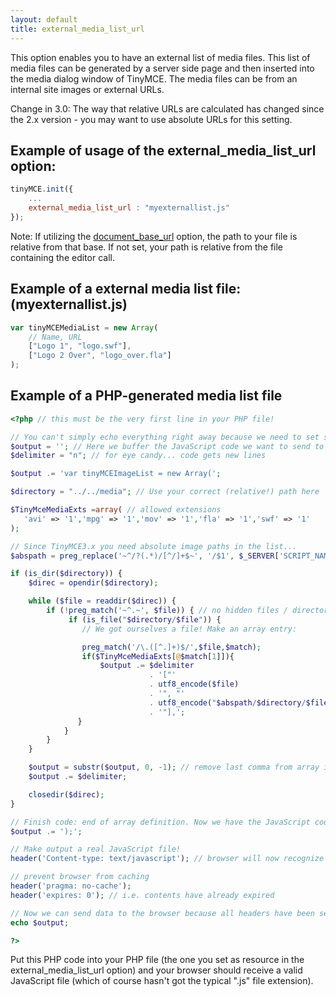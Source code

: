 ```yaml
---
layout: default
title: external_media_list_url
---
```


This option enables you to have an external list of media files. This list of media files can be generated by a server side page and then inserted into the media dialog window of TinyMCE. The media files can be from an internal site images or external URLs.

Change in 3.0: The way that relative URLs are calculated has changed since the 2.x version - you may want to use absolute URLs for this setting.

## Example of usage of the external_media_list_url option:

```js
tinyMCE.init({
	...
	external_media_list_url : "myexternallist.js"
});
```

Note: If utilizing the [document_base_url](https://www.tinymce.com/docs-3x/reference/configuration/Configuration3x@document_base_url/) option, the path to your file is relative from that base. If not set, your path is relative from the file containing the editor call.

## Example of a external media list file: (myexternallist.js)

```js
var tinyMCEMediaList = new Array(
	// Name, URL
	["Logo 1", "logo.swf"],
	["Logo 2 Over", "logo_over.fla"]
);
```

## Example of a PHP-generated media list file

```php
<?php // this must be the very first line in your PHP file!

// You can't simply echo everything right away because we need to set some headers first!
$output = ''; // Here we buffer the JavaScript code we want to send to the browser.
$delimiter = "n"; // for eye candy... code gets new lines

$output .= 'var tinyMCEImageList = new Array(';

$directory = "../../media"; // Use your correct (relative!) path here

$TinyMceMediaExts =array( // allowed extensions
   'avi' => '1','mpg' => '1','mov' => '1','fla' => '1','swf' => '1'
);

// Since TinyMCE3.x you need absolute image paths in the list...
$abspath = preg_replace('~^/?(.*)/[^/]+$~', '/$1', $_SERVER['SCRIPT_NAME']);

if (is_dir($directory)) {
    $direc = opendir($directory);

    while ($file = readdir($direc)) {
        if (!preg_match('~^.~', $file)) { // no hidden files / directories here...
             if (is_file("$directory/$file")) {
                // We got ourselves a file! Make an array entry:

                preg_match('/\.([^.]+)$/',$file,$match);
                if($TinyMceMediaExts[@$match[1]]){
                    $output .= $delimiter
                               . '["'
                               . utf8_encode($file)
                               . '", "'
                               . utf8_encode("$abspath/$directory/$file")
                               . '"],';
               }
            }
        }
    }

    $output = substr($output, 0, -1); // remove last comma from array item list (breaks some browsers)
    $output .= $delimiter;

    closedir($direc);
}

// Finish code: end of array definition. Now we have the JavaScript code ready!
$output .= ');';

// Make output a real JavaScript file!
header('Content-type: text/javascript'); // browser will now recognize the file as a valid JS file

// prevent browser from caching
header('pragma: no-cache');
header('expires: 0'); // i.e. contents have already expired

// Now we can send data to the browser because all headers have been set!
echo $output;

?>
```

Put this PHP code into your PHP file (the one you set as resource in the external_media_list_url option) and your browser should receive a valid JavaScript file (which of course hasn't got the typical ".js" file extension).
